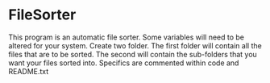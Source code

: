 # FileSorter
This program is an automatic file sorter. Some variables will need to be altered for your system. Create two folder. The first folder will contain all the files that are to be sorted. The second will contain the sub-folders that you want your files sorted into. Specifics are commented within code and README.txt
